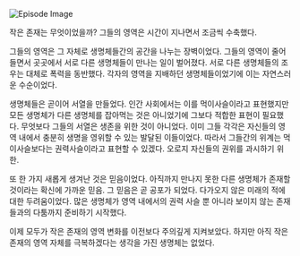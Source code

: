 ![Episode Image](https://oaidalleapiprodscus.blob.core.windows.net/private/org-GQpglIXiFedJ91szlzMSEyNG/myth-smiths/img-bOy7PWVcw0K70n7KWjBST4f6.png?st=2024-05-23T14%3A51%3A25Z&se=2024-05-23T16%3A51%3A25Z&sp=r&sv=2021-08-06&sr=b&rscd=inline&rsct=image/png&skoid=6aaadede-4fb3-4698-a8f6-684d7786b067&sktid=a48cca56-e6da-484e-a814-9c849652bcb3&skt=2024-05-23T11%3A02%3A21Z&ske=2024-05-24T11%3A02%3A21Z&sks=b&skv=2021-08-06&sig=k3I4f4lZIVZOmqhFJTM7Jok08kYQTpE0uXG4Z%2B78u3Q%3D)

작은 존재는 무엇이었을까? 그들의 영역은 시간이 지나면서 조금씩 수축했다.

그들의 영역은 그 자체로 생명체들간의 공간을 나누는 장벽이었다. 그들의 영역이 줄어들면서 곳곳에서 서로 다른 생명체들이 만나는 일이 벌어졌다. 서로 다른 생명체들의 조우는 대체로 폭력을 동반했다. 각자의 영역을 지배하던 생명체들이었기에 이는 자연스러운 수순이었다.

생명체들은 곧이어 서열을 만들었다. 인간 사회에서는 이를 먹이사슬이라고 표현했지만 모든 생명체가 다른 생명체를 잡아먹는 것은 아니었기에 그보다 적합한 표현이 필요했다. 무엇보다 그들의 서열은 생존을 위한 것이 아니었다. 이미 그들 각각은 자신들의 영역 내에서 충분히 생명을 영위할 수 있는 발달된 이들이었다. 따라서 그들간의 위계는 먹이사슬보다는 권력사슬이라고 표현할 수 있겠다. 오로지 자신들의 권위를 과시하기 위한.

또 한 가지 새롭게 생겨난 것은 믿음이었다. 아직까지 만나지 못한 다른 생명체가 존재할 것이라는 확신에 가까운 믿음. 그 믿음은 곧 공포가 되었다. 다가오지 않은 미래의 적에 대한 두려움이었다. 많은 생명체가 영역 내에서의 권력 사슬 뿐 아니라 보이지 않는 존재들과의 다툼까지 준비하기 시작했다.

이제 모두가 작은 존재의 영역 변화를 이전보다 주의깊게 지켜보았다. 하지만 아직 작은 존재의 영역 자체를 극복하겠다는 생각을 가진 생명체는 없었다.
